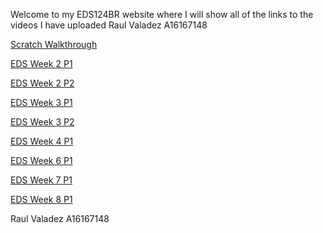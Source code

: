 Welcome to my EDS124BR website where I will show all of the links to the videos I have uploaded
 Raul Valadez A16167148

[Scratch Walkthrough](https://www.youtube.com/watch?v=Cv4nFVUKwYo)

[EDS Week 2 P1](https://youtu.be/h3Pj7KmSSqA)

[EDS Week 2 P2](https://youtu.be/Vr5RQKzQDLE)

[EDS Week 3 P1](https://youtu.be/6UfCuXtYIVI)

[EDS Week 3 P2](https://youtu.be/T5R13UWsN-o)

[EDS Week 4 P1](https://youtu.be/eVTAlwzujgs)

[EDS Week 6 P1](https://youtu.be/AMJEAUHtwYs)

[EDS Week 7 P1](https://youtu.be/vJC0U1SV-yc)

[EDS Week 8 P1](https://youtu.be/z2Y4a60Rwnw)


 Raul Valadez A16167148
